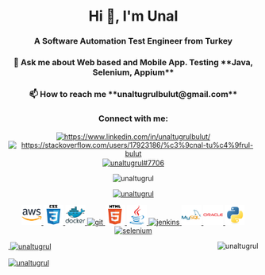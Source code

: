
<h1 align="center">Hi 👋, I'm Unal</h1>
<h3 align="center">A Software Automation Test Engineer from Turkey</h3>
<h3 align="center">💬 Ask me about Web based and Mobile App. Testing **Java, Selenium, Appium**</h3>
<h3 align="center">📫 How to reach me **unaltugrulbulut@gmail.com**</h3>
<h3 align="center">Connect with me:</h3>
<p align="center">
<a href="https://linkedin.com/in/https://www.linkedin.com/in/unaltugrulbulut/" target="blank"><img align="center" src="https://raw.githubusercontent.com/rahuldkjain/github-profile-readme-generator/master/src/images/icons/Social/linked-in-alt.svg" alt="https://www.linkedin.com/in/unaltugrulbulut/" height="30" width="40" /></a>
<a href="https://stackoverflow.com/users/https://stackoverflow.com/users/17923186/%c3%9cnal-tu%c4%9frul-bulut" target="blank"><img align="center" src="https://raw.githubusercontent.com/rahuldkjain/github-profile-readme-generator/master/src/images/icons/Social/stack-overflow.svg" alt="https://stackoverflow.com/users/17923186/%c3%9cnal-tu%c4%9frul-bulut" height="30" width="40" /></a>
<a href="https://discord.com/channels/@unaltugrul#7706" target="blank"><img align="center" src="https://raw.githubusercontent.com/rahuldkjain/github-profile-readme-generator/master/src/images/icons/Social/discord.svg" alt="unaltugrul#7706" height="30" width="40" /></a>
</p>

<p align="center"> <img src="https://komarev.com/ghpvc/?username=unaltugrul&label=Profile%20views&color=0e75b6&style=flat" alt="unaltugrul" /> </p>

<p align="center"> <a href="https://github.com/ryo-ma/github-profile-trophy"><img src="https://github-profile-trophy.vercel.app/?username=unaltugrul" alt="unaltugrul" /></a> </p>


<p align="center"> <a href="https://aws.amazon.com" target="_blank" rel="noreferrer"> <img src="https://raw.githubusercontent.com/devicons/devicon/master/icons/amazonwebservices/amazonwebservices-original-wordmark.svg" alt="aws" width="40" height="40"/> </a> <a href="https://www.w3schools.com/css/" target="_blank" rel="noreferrer"> <img src="https://raw.githubusercontent.com/devicons/devicon/master/icons/css3/css3-original-wordmark.svg" alt="css3" width="40" height="40"/> </a> <a href="https://www.docker.com/" target="_blank" rel="noreferrer"> <img src="https://raw.githubusercontent.com/devicons/devicon/master/icons/docker/docker-original-wordmark.svg" alt="docker" width="40" height="40"/> </a> <a href="https://git-scm.com/" target="_blank" rel="noreferrer"> <img src="https://www.vectorlogo.zone/logos/git-scm/git-scm-icon.svg" alt="git" width="40" height="40"/> </a> <a href="https://www.w3.org/html/" target="_blank" rel="noreferrer"> <img src="https://raw.githubusercontent.com/devicons/devicon/master/icons/html5/html5-original-wordmark.svg" alt="html5" width="40" height="40"/> </a> <a href="https://www.java.com" target="_blank" rel="noreferrer"> <img src="https://raw.githubusercontent.com/devicons/devicon/master/icons/java/java-original.svg" alt="java" width="40" height="40"/> </a> <a href="https://www.jenkins.io" target="_blank" rel="noreferrer"> <img src="https://www.vectorlogo.zone/logos/jenkins/jenkins-icon.svg" alt="jenkins" width="40" height="40"/> </a> <a href="https://www.mysql.com/" target="_blank" rel="noreferrer"> <img src="https://raw.githubusercontent.com/devicons/devicon/master/icons/mysql/mysql-original-wordmark.svg" alt="mysql" width="40" height="40"/> </a> <a href="https://www.oracle.com/" target="_blank" rel="noreferrer"> <img src="https://raw.githubusercontent.com/devicons/devicon/master/icons/oracle/oracle-original.svg" alt="oracle" width="40" height="40"/> </a> <a href="https://www.python.org" target="_blank" rel="noreferrer"> <img src="https://raw.githubusercontent.com/devicons/devicon/master/icons/python/python-original.svg" alt="python" width="40" height="40"/> </a> <a href="https://www.selenium.dev" target="_blank" rel="noreferrer"> <img src="https://raw.githubusercontent.com/detain/svg-logos/780f25886640cef088af994181646db2f6b1a3f8/svg/selenium-logo.svg" alt="selenium" width="40" height="40"/> </p>

<p><img align="right" src="https://github-readme-stats.vercel.app/api/top-langs?username=unaltugrul&show_icons=true&locale=en&layout=compact" alt="unaltugrul" /></p>

<p>&nbsp;<img align="center" src="https://github-readme-stats.vercel.app/api?username=unaltugrul&show_icons=true&locale=en" alt="unaltugrul" /></p>

<p><img align="center" src="https://github-readme-streak-stats.herokuapp.com/?user=unaltugrul&" alt="unaltugrul" /></p>

